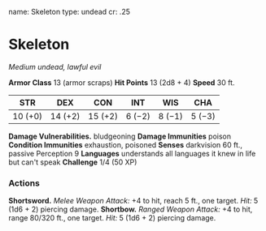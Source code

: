 name: Skeleton
type: undead
cr: .25

# Skeleton
_Medium undead, lawful evil_

**Armor Class** 13 (armor scraps)
**Hit Points** 13 (2d8 + 4)
**Speed** 30 ft.

| STR     | DEX     | CON     | INT     | WIS     | CHA     |
|---------|---------|---------|---------|---------|---------|
| 10 (+0) | 14 (+2) | 15 (+2) | 6 (−2)  | 8 (−1)  | 5 (−3)  |

**Damage Vulnerabilities.** bludgeoning
**Damage Immunities** poison
**Condition Immunities** exhaustion, poisoned
**Senses** darkvision 60 ft., passive Perception 9
**Languages** understands all languages it knew in life but can't speak
**Challenge** 1/4 (50 XP)

### Actions
**Shortsword.** _Melee Weapon Attack:_ +4 to hit, reach 5 ft., one target. _Hit:_ 5 (1d6 + 2) piercing damage.
**Shortbow.** _Ranged Weapon Attack:_ +4 to hit, range 80/320 ft., one target. _Hit:_ 5 (1d6 + 2) piercing damage.
